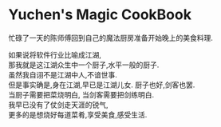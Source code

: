 # Yuchen's Magic CookBook
忙碌了一天的陈师傅回到自己的魔法厨房准备开始晚上的美食料理.  

如果说将软件行业比喻成江湖,  
那我就是这江湖众生中一个厨子,水平一般的厨子.  
虽然我自诩不是江湖中人,不谙世事.   
但是事实确是,身在江湖,早已是江湖儿女. 厨子也好,剑客也罢.  
当厨子需要把菜烧明白, 当剑客需要把剑练明白.  
我早已没有了仗剑走天涯的锐气,  
更多的是想烧好每道菜肴,享受美食,感受生活.    
           
